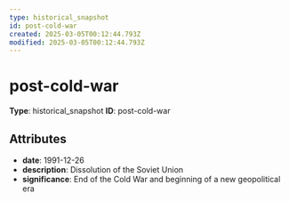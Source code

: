```yaml
---
type: historical_snapshot
id: post-cold-war
created: 2025-03-05T00:12:44.793Z
modified: 2025-03-05T00:12:44.793Z
---
```


# post-cold-war

**Type**: historical_snapshot
**ID**: post-cold-war

## Attributes

- **date**: 1991-12-26
- **description**: Dissolution of the Soviet Union
- **significance**: End of the Cold War and beginning of a new geopolitical era

